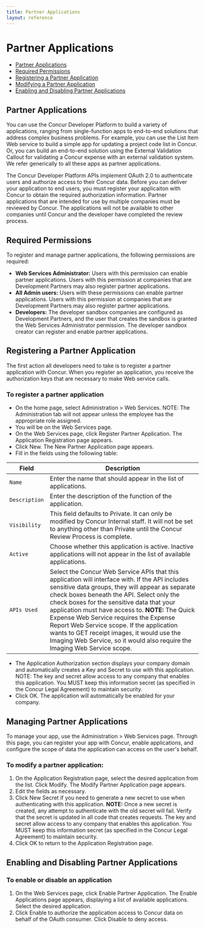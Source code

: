 ```yaml
---
title: Partner Applications
layout: reference
---
```



# Partner Applications

* [Partner Applications](#method1)
* [Required Permissions](#methodA)
* [Registering a Partner Application](#method2)
* [Modifying a Partner Application](#method3)
* [Enabling and Disabling Partner Applications](#method4)



## <a name="method1"></a>Partner Applications

You can use the Concur Developer Platform to build a variety of applications, ranging from single-function apps to end-to-end solutions that address complex business problems. For example, you can use the List Item Web service to build a simple app for updating a project code list in Concur. Or, you can build an end-to-end solution using the External Validation Callout for validating a Concur expense with an external validation system. We refer generically to all these apps as partner applications.  

The Concur Developer Platform APIs implement OAuth 2.0 to authenticate users and authorize access to their Concur data. Before you can deliver your application to end users, you must register your applicaiton with Concur to obtain the required authorization information. Partner applications that are intended for use by multiple companies must be reviewed by Concur. The applications will not be available to other companies until Concur and the developer have completed the review process.

## <a name="methodA"></a>Required Permissions

To register and manage partner applications, the following permissions are required:

* **Web Services Administrator:** Users with this permission can enable partner applications. Users with this permission at companies that are Development Partners may also register partner applications.  
* **All Admin users:** Users with these permissions can enable partner applications. Users with this permission at companies that are Development Partners may also register partner applications.  
* **Developers:** The developer sandbox companies are configured as Development Partners, and the user that creates the sandbox is granted the Web Services Administrator permission. The developer sandbox creator can register and enable partner applications.  


## <a name="method2"></a>Registering a Partner Application

The first action all developers need to take is to register a partner application with Concur. When you register an application, you receive the authorization keys that are necessary to make Web service calls.  

### To register a partner application


* On the home page, select Administration > Web Services. NOTE: The Administration tab will not appear unless the employee has the appropriate role assigned.
* You will be on the Web Services page.
* On the Web Services page, click Register Partner Application. The Application Registration page appears.
* Click New. The New Partner Application page appears.
* Fill in the fields using the following table:


Field | Description 
-----|------ 
`Name`	| Enter the name that should appear in the list of applications.
`Description` | Enter the description of the function of the application.
`Visibility` | This field defaults to Private. It can only be modified by Concur Internal staff. It will not be set to anything other than Private until the Concur Review Process is complete.
`Active` | Choose whether this application is active. Inactive applications will not appear in the list of available applications.
`APIs Used` | Select the Concur Web Service APIs that this application will interface with. If the API includes sensitive data groups, they will appear as separate check boxes beneath the API. Select only the check boxes for the sensitive data that your application must have access to. **NOTE:** The Quick Expense Web Service requires the Expense Report Web Service scope. If the application wants to GET receipt images, it would use the Imaging Web Service, so it would also require the Imaging Web Service scope.



* The Application Authorization section displays your company domain and automatically creates a Key and Secret to use with this application. NOTE: The key and secret allow access to any company that enables this application. You MUST keep this information secret (as specified in the Concur Legal Agreement) to maintain security.
* Click OK. The application will automatically be enabled for your company.



## <a name="method3"></a>Managing Partner Applications

To manage your app, use the Administration > Web Services page. Through this page, you can register your app with Concur, enable applications, and configure the scope of data the application can access on the user's behalf.  

### To modify a partner application:  

1. On the Application Registration page, select the desired application from the list. Click Modify. The Modify Partner Application page appears.
2. Edit the fields as necessary.
3. Click New Secret if you need to generate a new secret to use when authenticating with this application. **NOTE:** Once a new secret is created, any attempt to authenticate with the old secret will fail. Verify that the secret is updated in all code that creates requests. The key and secret allow access to any company that enables this application. You MUST keep this information secret (as specified in the Concur Legal Agreement) to maintain security.
4. Click OK to return to the Application Registration page.


## <a name="method4"></a>Enabling and Disabling Partner Applications

### To enable or disable an application  

1. On the Web Services page, click Enable Partner Application. The Enable Applications page appears, displaying a list of available applications. Select the desired application.
2. Click Enable to authorize the application access to Concur data on behalf of the OAuth consumer. Click Disable to deny access.
